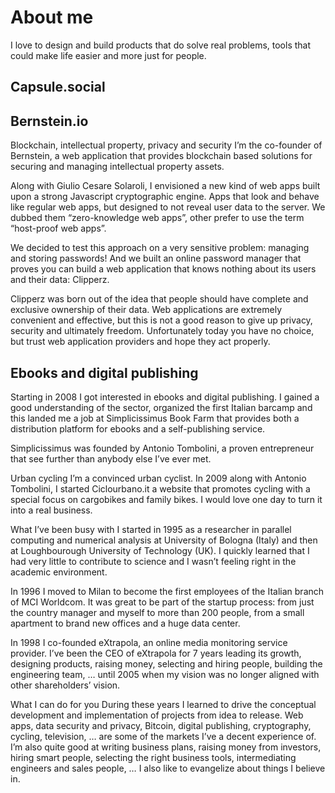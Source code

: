 # About me


I love to design and build products that do solve real problems, tools that could make life easier and more just for people.

## Capsule.social


## Bernstein.io
Blockchain, intellectual property, privacy and security
I’m the co-founder of Bernstein, a web application that provides blockchain based solutions for securing and managing intellectual property assets.

Along with Giulio Cesare Solaroli, I envisioned a new kind of web apps built upon a strong Javascript cryptographic engine. Apps that look and behave like regular web apps, but designed to not reveal user data to the server. We dubbed them “zero-knowledge web apps”, other prefer to use the term “host-proof web apps”.

We decided to test this approach on a very sensitive problem: managing and storing passwords! And we built an online password manager that proves you can build a web application that knows nothing about its users and their data: Clipperz.

Clipperz was born out of the idea that people should have complete and exclusive ownership of their data. Web applications are extremely convenient and effective, but this is not a good reason to give up privacy, security and ultimately freedom. Unfortunately today you have no choice, but trust web application providers and hope they act properly.


## Ebooks and digital publishing
Starting in 2008 I got interested in ebooks and digital publishing. I gained a good understanding of the sector, organized the first Italian barcamp and this landed me a job at Simplicissimus Book Farm that provides both a distribution platform for ebooks and a self-publishing service.

Simplicissimus was founded by Antonio Tombolini, a proven entrepreneur that see further than anybody else I’ve ever met.

Urban cycling
I’m a convinced urban cyclist. In 2009 along with Antonio Tombolini, I started Ciclourbano.it a website that promotes cycling with a special focus on cargobikes and family bikes. I would love one day to turn it into a real business.

What I’ve been busy with
I started in 1995 as a researcher in parallel computing and numerical analysis at University of Bologna (Italy) and then at Loughbourough University of Technology (UK). I quickly learned that I had very little to contribute to science and I wasn’t feeling right in the academic environment.

In 1996 I moved to Milan to become the first employees of the Italian branch of MCI Worldcom. It was great to be part of the startup process: from just the country manager and myself to more than 200 people, from a small apartment to brand new offices and a huge data center.

In 1998 I co-founded eXtrapola, an online media monitoring service provider. I’ve been the CEO of eXtrapola for 7 years leading its growth, designing products, raising money, selecting and hiring people, building the engineering team, … until 2005 when my vision was no longer aligned with other shareholders’ vision.

What I can do for you
During these years I learned to drive the conceptual development and implementation of projects from idea to release. Web apps, data security and privacy, Bitcoin, digital publishing, cryptography, cycling, television, … are some of the markets I’ve a decent experience of. I’m also quite good at writing business plans, raising money from investors, hiring smart people, selecting the right business tools, intermediating engineers and sales people, … I also like to evangelize about things I believe in.
